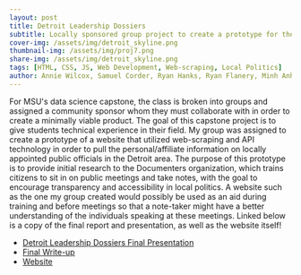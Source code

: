 ```yaml
---
layout: post
title: Detroit Leadership Dossiers
subtitle: Locally sponsored group project to create a prototype for the Detroit subset of the Documenters organization
cover-img: /assets/img/detroit_skyline.png
thumbnail-img: /assets/img/proj7.png
share-img: /assets/img/detroit_skyline.png
tags: [HTML, CSS, JS, Web Development, Web-scraping, Local Politics]
author: Annie Wilcox, Samuel Corder, Ryan Hanks, Ryan Flanery, Minh Anh Dang
---
```


For MSU's data science capstone, the class is broken into groups and assigned a community sponsor whom they must collaborate with in order to create a minimally viable product. The goal of this capstone project is to give students technical experience in their field. My group was assigned to create a prototype of a website that utilized web-scraping and API technology in order to pull the personal/affiliate information on locally appointed public officials in the Detroit area. The purpose of this prototype is to provide initial research to the Documenters organization, which trains citizens to sit in on public meetings and take notes, with the goal to encourage transparency and accessibility in local politics. A website such as the one my group created would possibly be used as an aid during training and before meetings so that a note-taker might have a better understanding of the individuals speaking at these meetings. Linked below is a copy of the final report and presentation, as well as the website itself!

* [Detroit Leadership Dossiers Final Presentation](https://docs.google.com/presentation/d/1XHvR5ZZF5b3zjttYN9TFQzx9Gf7aCE-lMWnG0vwZhD0/edit?usp=sharing)
* [Final Write-up](https://docs.google.com/document/d/1rAaG6dxmtRzv6IAKjVlGzzWI_4HajcgxzNghqJwCz6A/edit?usp=sharing)
* [Website](https://minh-msu.github.io/Detroit_Leadership_Dossiers/index.html)
